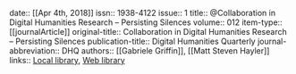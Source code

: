 date:: [[Apr 4th, 2018]]
issn:: 1938-4122
issue:: 1
title:: @Collaboration in Digital Humanities Research – Persisting Silences
volume:: 012
item-type:: [[journalArticle]]
original-title:: Collaboration in Digital Humanities Research – Persisting Silences
publication-title:: Digital Humanities Quarterly
journal-abbreviation:: DHQ
authors:: [[Gabriele Griffin]], [[Matt Steven Hayler]]
links:: [Local library](zotero://select/groups/2386895/items/VNLW3YEC), [Web library](https://www.zotero.org/groups/2386895/items/VNLW3YEC)
